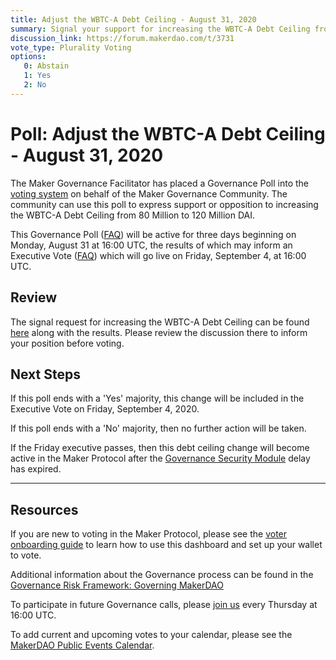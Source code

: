 ```yaml
---
title: Adjust the WBTC-A Debt Ceiling - August 31, 2020
summary: Signal your support for increasing the WBTC-A Debt Ceiling from 80 Million to 120 Million DAI.
discussion_link: https://forum.makerdao.com/t/3731
vote_type: Plurality Voting
options:
   0: Abstain
   1: Yes
   2: No
---
```

# Poll: Adjust the WBTC-A Debt Ceiling - August 31, 2020

The Maker Governance Facilitator has placed a Governance Poll into the [voting system](https://vote.makerdao.com/polling) on behalf of the Maker Governance Community. The community can use this poll to express support or opposition to increasing the WBTC-A Debt Ceiling from 80 Million to 120 Million DAI.

This Governance Poll ([FAQ](https://community-development.makerdao.com/governance/governance#is-there-more-than-one-type-of-vote)) will be active for three days beginning on Monday, August 31 at 16:00 UTC, the results of which may inform an Executive Vote ([FAQ](https://community-development.makerdao.com/governance/governance#what-is-continuous-approval-voting)) which will go live on Friday, September 4, at 16:00 UTC.

## Review

The signal request for increasing the WBTC-A Debt Ceiling can be found [here](https://forum.makerdao.com/t/3731) along with the results. Please review the discussion there to inform your position before voting.

## Next Steps

If this poll ends with a 'Yes' majority, this change will be included in the Executive Vote on Friday, September 4, 2020.

If this poll ends with a 'No' majority, then no further action will be taken.

If the Friday executive passes, then this debt ceiling change will become active in the Maker Protocol after the [Governance Security Module](https://forum.makerdao.com/tag/govsec-module) delay has expired.

---

## Resources

If you are new to voting in the Maker Protocol, please see the [voter onboarding guide](https://community-development.makerdao.com/onboarding/voter-onboarding) to learn how to use this dashboard and set up your wallet to vote.

Additional information about the Governance process can be found in the [Governance Risk Framework: Governing MakerDAO](https://community-development.makerdao.com/governance/governance-risk-framework)

To participate in future Governance calls, please [join us](https://community-development.makerdao.com/governance/governance-and-risk-meetings) every Thursday at 16:00 UTC.

To add current and upcoming votes to your calendar, please see the [MakerDAO Public Events Calendar](https://calendar.google.com/calendar/embed?src=makerdao.com_3efhm2ghipksegl009ktniomdk%40group.calendar.google.com&ctz=America%2FLos_Angeles).
